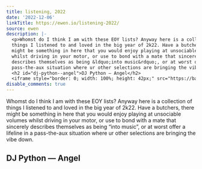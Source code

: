 ```yaml
---
title: listening, 2022
date: '2022-12-06'
linkTitle: https://ewen.io/listening-2022/
source: ewen
description: |-
  <p>Whomst do I think I am with these EOY lists? Anyway here is a collection of
  things I listened to and loved in the big year of 2k22. Have a butchers, there
  might be something in here that you would enjoy playing at unsociable volumes
  whilst driving in your motor, or use to bond with a mate that sincerely
  describes themselves as being &ldquo;into music&rdquo;, or at worst offer a lifeline in a
  pass-the-aux situation where ur other selections are bringing the vibe down.</p>
  <h2 id="dj-python--angel">DJ Python — Angel</h2>
  <iframe style="border: 0; width: 100%; height: 42px;" src="https://bandcamp.com ...
disable_comments: true
---
```

<p>Whomst do I think I am with these EOY lists? Anyway here is a collection of
things I listened to and loved in the big year of 2k22. Have a butchers, there
might be something in here that you would enjoy playing at unsociable volumes
whilst driving in your motor, or use to bond with a mate that sincerely
describes themselves as being &ldquo;into music&rdquo;, or at worst offer a lifeline in a
pass-the-aux situation where ur other selections are bringing the vibe down.</p>
<h2 id="dj-python--angel">DJ Python — Angel</h2>
<iframe style="border: 0; width: 100%; height: 42px;" src="https://bandcamp.com ...
